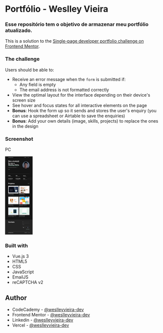 # Portfólio - Weslley Vieira

### Esse repositório tem o objetivo de armazenar meu portfólio atualizado.

This is a solution to the [Single-page developer portfolio challenge on Frontend Mentor](https://www.frontendmentor.io/challenges/singlepage-developer-portfolio-bBVj2ZPi-x).

### The challenge

Users should be able to:

- Receive an error message when the `form` is submitted if:
  - Any field is empty
  - The email address is not formatted correctly
- View the optimal layout for the interface depending on their device's screen size
- See hover and focus states for all interactive elements on the page
- **Bonus**: Hook the form up so it sends and stores the user's enquiry (you can use a spreadsheet or Airtable to save the enquiries)
- **Bonus**: Add your own details (image, skills, projects) to replace the ones in the design

### Screenshot

PC

[![Screenshot - PC](</screenshots/PC (Thumb).png>)](/screenshots/PC.png)

<!-- ### Links

- Solution URL: [GitHub](https://github.com/weslleyvieira-dev/)
- Live Site URL: [Vercel](vercel.app/) -->

### Built with

- Vue.js 3
- HTML5
- CSS
- JavaScript
- EmailJS
- reCAPTCHA v2

## Author

- CodeCademy - [@weslleyvieira-dev](https://www.codecademy.com/profiles/weslleyvieira-dev)
- Frontend Mentor - [@weslleyvieira-dev](https://www.frontendmentor.io/profile/weslleyvieira-dev)
- Linkedin - [@weslleyvieira-dev](https://www.linkedin.com/in/weslleyvieira-dev/)
- Vercel - [@weslleyvieira-dev](https://vercel.com/weslleyvieira-projects)

